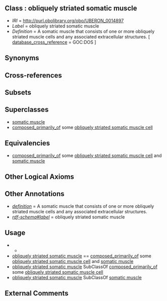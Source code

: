 
## Class : obliquely striated somatic muscle

 * *IRI* = http://purl.obolibrary.org/obo/UBERON_0014897
 * *Label* = obliquely striated somatic muscle
 * *Definition* = A somatic muscle that consists of one or more obliquely striated muscle cells and any associated extracellular structures. [ [database_cross_reference](../../ef/oboInOwl#hasDbXref.md) = GOC:DOS ]

## Synonyms


## Cross-references


## Subsets


## Superclasses

 * [somatic muscle](../../UBERON/95/UBERON_0014895.md)
 * [composed_primarily_of](../../RO/73/RO_0002473.md) some [obliquely striated somatic muscle cell](../../CL/05/CL_0008005.md)

## Equivalencies

 * [composed_primarily_of](../../RO/73/RO_0002473.md) some [obliquely striated somatic muscle cell](../../CL/05/CL_0008005.md) and [somatic muscle](../../UBERON/95/UBERON_0014895.md)

## Other Logical Axioms


## Other Annotations

 * *[definition](../../IAO/15/IAO_0000115.md)* = A somatic muscle that consists of one or more obliquely striated muscle cells and any associated extracellular structures.
 * *[rdf-schema#label](../../el/rdf-schema#label.md)* = obliquely striated somatic muscle

## Usage

 * -
 * [obliquely striated somatic muscle](../../UBERON/97/UBERON_0014897.md) == [composed_primarily_of](../../RO/73/RO_0002473.md) some [obliquely striated somatic muscle cell](../../CL/05/CL_0008005.md) and [somatic muscle](../../UBERON/95/UBERON_0014895.md)
 * [obliquely striated somatic muscle](../../UBERON/97/UBERON_0014897.md) SubClassOf [composed_primarily_of](../../RO/73/RO_0002473.md) some [obliquely striated somatic muscle cell](../../CL/05/CL_0008005.md)
 * [obliquely striated somatic muscle](../../UBERON/97/UBERON_0014897.md) SubClassOf [somatic muscle](../../UBERON/95/UBERON_0014895.md)

## External Comments


